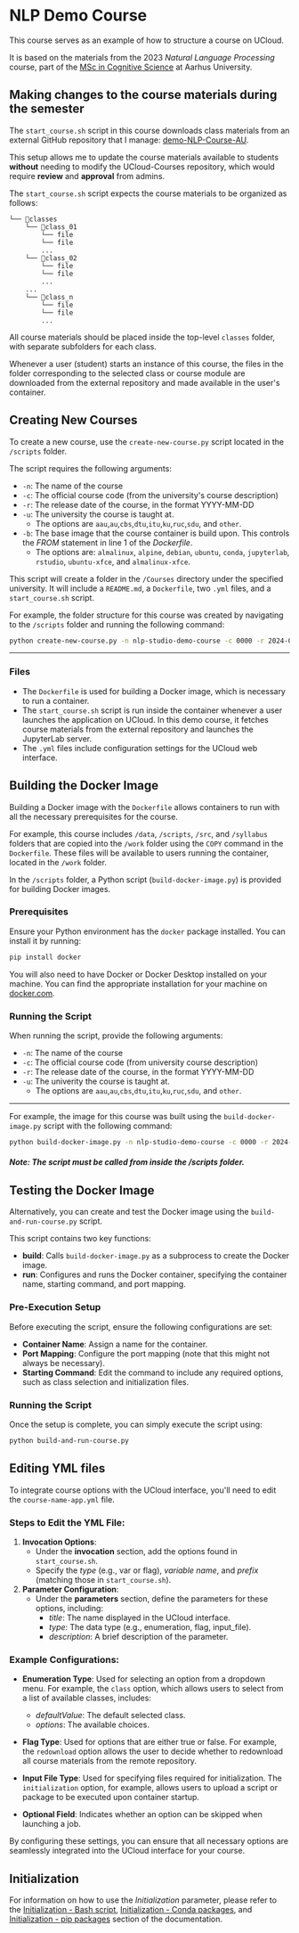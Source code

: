 # NLP Demo Course

This course serves as an example of how to structure a course on UCloud.

It is based on the materials from the 2023 _Natural Language Processing_ course, part of the  [MSc in Cognitive Science](https://masters.au.dk/cognitivescience) at Aarhus University. 

## Making changes to the course materials during the semester

The `start_course.sh` script in this course downloads class materials from an external GitHub repository that I manage: [demo-NLP-Course-AU](https://github.com/jeselginAU/demo-NLP-Course-AU). 

This setup allows me to update the course materials available to students **without** needing to modify the UCloud-Courses repository, which would require **review** and **approval** from admins.

The `start_course.sh` script expects the course materials to be organized as follows:

```
└── 📁classes
    └── 📁class_01
        └── file
        └── file
        ...
    └── 📁class_02
        └── file
        └── file
        ...
    ...
    └── 📁class_n
        └── file
        └── file
        ...
```
All course materials should be placed inside the top-level `classes` folder, with separate subfolders for each class.

Whenever a user (student) starts an instance of this course, the files in the folder corresponding to the selected class or course module are downloaded from the external repository and made available in the user's container.

## Creating New Courses

To create a new course, use the `create-new-course.py` script located in the `/scripts` folder.

The script requires the following arguments:
* `-n`: The name of the course 
* `-c`: The official course code (from the university's course description)
* `-r`: The release date of the course, in the format YYYY-MM-DD
* `-u`: The university the course is taught at. 
    * The options are  `aau`,`au`,`cbs`,`dtu`,`itu`,`ku`,`ruc`,`sdu`, and `other`. 
* `-b`: The base image that the course container is build upon. This controls the *FROM* statement in line 1 of the *Dockerfile*.
    * The options are: `almalinux`, `alpine`, `debian`, `ubuntu`, `conda`, `jupyterlab`, `rstudio`, `ubuntu-xfce`, and `almalinux-xfce`.

This script will create a folder in the `/Courses` directory under the specified university. It will include a `README.md`, a `Dockerfile`, two `.yml` files, and a `start_course.sh` script.

For example, the folder structure for this course was created by navigating to the `/scripts` folder and running the following command:

```bash
python create-new-course.py -n nlp-studio-demo-course -c 0000 -r 2024-01-01 -b jupyterlab -u au
```

---
### Files
- The `Dockerfile` is used for building a Docker image, which is necessary to run a container. 
- The `start_course.sh` script is run inside the container whenever a user launches the application on UCloud. In this demo course, it fetches course materials from the external repository and launches the JupyterLab server.
- The `.yml` files include configuration settings for the UCloud web interface.

## Building the Docker Image

Building a Docker image with the `Dockerfile` allows containers to run with all the necessary prerequisites for the course.

For example, this course includes `/data`, `/scripts`, `/src`, and `/syllabus` folders that are copied into the `/work` folder using the `COPY` command in the `Dockerfile`. These files will be available to users running the container, located in the `/work` folder.

In the `/scripts` folder, a Python script (`build-docker-image.py`) is provided for building Docker images.

### Prerequisites

Ensure your Python environment has the `docker` package installed. You can install it by running:

```bash
pip install docker
```


You will also need to have Docker or Docker Desktop installed on your machine. You can find the appropriate installation for your machine on [docker.com](https://www.docker.com/).
### Running the Script

When running the script, provide the following arguments:

* `-n`: The name of the course 
* `-c`: The official course code (from university course description)
* `-r`: The release date of the course, in the format YYYY-MM-DD
* `-u`: The univerity the course is taught at. 
    * The options are  `aau`,`au`,`cbs`,`dtu`,`itu`,`ku`,`ruc`,`sdu`, and `other`. 
---
For example, the image for this course was built using the `build-docker-image.py` script with the following command:

```bash
python build-docker-image.py -n nlp-studio-demo-course -c 0000 -r 2024-01-01 -u au`
```
##### **Note**: The script must be called from inside the */scripts* folder.

## Testing the Docker Image

<!-- # TODO: Update these build/run/test instructions after we have agreed on a structure of the build and run scripts -->

Alternatively, you can create and test the Docker image using the `build-and-run-course.py` script.

This script contains two key functions:
- **build**: Calls `build-docker-image.py` as a subprocess to create the Docker image.
- **run**: Configures and runs the Docker container, specifying the container name, starting command, and port mapping.

### Pre-Execution Setup

Before executing the script, ensure the following configurations are set:
- **Container Name**: Assign a name for the container.
- **Port Mapping**: Configure the port mapping (note that this might not always be necessary).
- **Starting Command**: Edit the command to include any required options, such as class selection and initialization files.

### Running the Script

Once the setup is complete, you can simply execute the script using:

```bash
python build-and-run-course.py
```

## Editing YML files

To integrate course options with the UCloud interface, you'll need to edit the `course-name-app.yml` file. 

### Steps to Edit the YML File: 
1. **Invocation Options**:
    * Under the **invocation** section, add the options found in `start_course.sh`. 
    * Specify the _type_ (e.g., var or flag), _variable name_, and _prefix_ (matching those in `start_course.sh`).
2. **Parameter Configuration**: 
    * Under the **parameters** section, define the parameters for these options, including: 
        * _title_: The name displayed in the UCloud interface.
        * _type_: The data type (e.g., enumeration, flag, input\_file).
        * _description_: A brief description of the parameter.

### Example Configurations:

* **Enumeration Type**: Used for selecting an option from a dropdown menu. For example, the `class` option, which allows users to select from a list of available classes, includes: 
    * _defaultValue_: The default selected class.
    * _options_: The available choices.
* **Flag Type**: Used for options that are either true or false. For example, the `redownload` option allows the user to decide whether to redownload all course materials from the remote repository.

* **Input File Type**: Used for specifying files required for initialization. The `initialization` option, for example, allows users to upload a script or package to be executed upon container startup.
* **Optional Field**: Indicates whether an option can be skipped when launching a job. 

By configuring these settings, you can ensure that all necessary options are seamlessly integrated into the UCloud interface for your course.

## Initialization

For information on how to use the *Initialization* parameter, please refer to the [Initialization - Bash script](../../hands-on/init-sh.md), [Initialization - Conda packages](../../hands-on/init-conda.md), and [Initialization - pip packages](../../hands-on/init-pip.md) section of the documentation.
